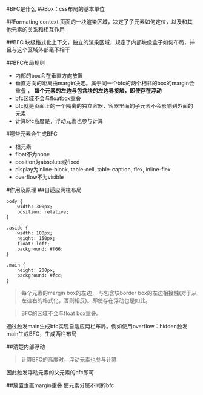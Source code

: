 #BFC是什么
##Box：css布局的基本单位

##Formating context 
页面的一块渲染区域，决定了子元素如何定位，以及和其他元素的关系和相互作用

##BFC
块级格式化上下文，独立的渲染区域，规定了内部块级盒子如何布局，并且与这个区域外部毫不相干

##BFC布局规则
* 内部的box会在垂直方向放置
* 垂直方向的距离由margin决定。属于同一个bfc的两个相邻的box的margin会重叠 ， **每个元素的左边与包含块的左边界接触，即使存在浮动**
* bfc区域不会与floatbox重叠
* bfc就是页面上的一个隔离的独立容器，容器里面的子元素不会影响到外面的元素
* 计算bfc高度是，浮动元素也参与计算

#哪些元素会生成BFC
* 根元素
* float不为none
* position为absolute或fixed
* display为inline-block, table-cell, table-caption, flex, inline-flex
* overflow不为visible

#作用及原理
##自适应两栏布局

    body {
        width: 300px;
        position: relative;
    }
    
    .aside {
        width: 100px;
        height: 150px;
        float: left;
        background: #f66;
    }
    
    .main {
        height: 200px;
        background: #fcc;
    }

>每个元素的margin box的左边， 与包含块border box的左边相接触(对于从左往右的格式化，否则相反)。即使存在浮动也是如此。


>BFC的区域不会与float box重叠。

通过触发main生成bfc实现自适应两栏布局。例如使用overflow：hidden触发main生成BFC，生成两栏布局

##清楚内部浮动
>计算BFC的高度时，浮动元素也参与计算

因此触发浮动元素的父元素的bfc即可

##放置垂直margin重叠
使元素分属不同的bfc